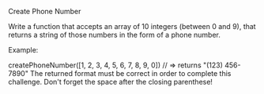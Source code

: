 Create Phone Number

Write a function that accepts an array of 10 integers (between 0 and 9), that returns a string of those numbers in the form of a phone number.

Example:

createPhoneNumber([1, 2, 3, 4, 5, 6, 7, 8, 9, 0]) // => returns "(123) 456-7890"
The returned format must be correct in order to complete this challenge.
Don't forget the space after the closing parenthese!
